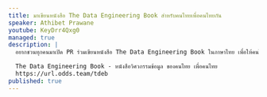 ```yaml
---
title: มาเขียนหนังสือ The Data Engineering Book สำหรับคนไทยเพื่อคนไทยกัน
speaker: Athibet Prawane
youtube: KeyDrr4Qxg0
managed: true
description: |
  อยากชวนทุกคนมาเปิด PR ร่วมเขียนหนังสือ The Data Engineering Book ในภาษาไทย เพื่อให้คนไทยเข้าถึงความรู้ได้ง่ายยิ่งขึ้น

  The Data Engineering Book - หนังสือวิศวกรรมข้อมูล ของคนไทย เพื่อคนไทย
  https://url.odds.team/tdeb
published: true
---
```

